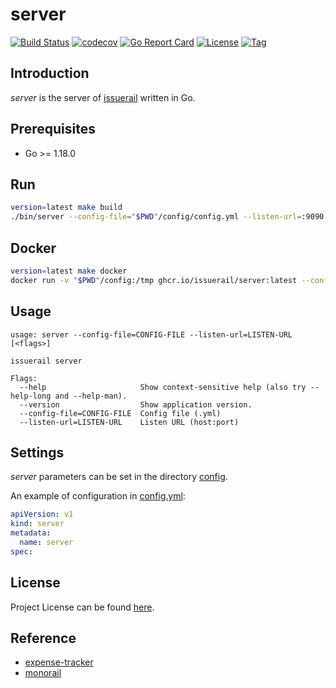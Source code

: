 # server

[![Build Status](https://github.com/issuerail/server/workflows/ci/badge.svg?branch=main&event=push)](https://github.com/issuerail/server/actions?query=workflow%3Aci)
[![codecov](https://codecov.io/gh/issuerail/server/branch/main/graph/badge.svg?token=El8oiyaIsD)](https://codecov.io/gh/issuerail/server)
[![Go Report Card](https://goreportcard.com/badge/github.com/issuerail/server)](https://goreportcard.com/report/github.com/issuerail/server)
[![License](https://img.shields.io/github/license/issuerail/server.svg)](https://github.com/issuerail/server/blob/main/LICENSE)
[![Tag](https://img.shields.io/github/tag/issuerail/server.svg)](https://github.com/issuerail/server/tags)



## Introduction

*server* is the server of [issuerail](https://github.com/issuerail) written in Go.



## Prerequisites

- Go >= 1.18.0



## Run

```bash
version=latest make build
./bin/server --config-file="$PWD"/config/config.yml --listen-url=:9090
```



## Docker

```bash
version=latest make docker
docker run -v "$PWD"/config:/tmp ghcr.io/issuerail/server:latest --config-file=/tmp/config.yml --listen-url=:9090
```



## Usage

```
usage: server --config-file=CONFIG-FILE --listen-url=LISTEN-URL [<flags>]

issuerail server

Flags:
  --help                     Show context-sensitive help (also try --help-long and --help-man).
  --version                  Show application version.
  --config-file=CONFIG-FILE  Config file (.yml)
  --listen-url=LISTEN-URL    Listen URL (host:port)
```



## Settings

*server* parameters can be set in the directory [config](https://github.com/issuerail/server/blob/main/config).

An example of configuration in [config.yml](https://github.com/issuerail/server/blob/main/config/config.yml):

```yaml
apiVersion: v1
kind: server
metadata:
  name: server
spec:
```



## License

Project License can be found [here](LICENSE).



## Reference

- [expense-tracker](https://github.com/rbretecher/expense-tracker)
- [monorail](https://bugs.chromium.org/p/gerrit/issues/list)
